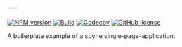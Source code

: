 

### --- 
[![NPM version](https://img.shields.io/npm/v/spynejs.svg?longCache=true&style=flat-square)](https://www.npmjs.com/package/spynejs)
[![Build](https://img.shields.io/travis/nybatista/spynejs.svg?longCache=true&style=flat-square)](https://travis-ci.org/nybatista/spynejs)
[![Codecov](https://img.shields.io/codecov/c/github/nybatista/spynejs.svg?style=flat-square)](https://codecov.io/github/nybatista/spynejs)
[![GitHub license](https://img.shields.io/github/license/nybatista/spynejs.svg?longCache=true&style=flat-square)](https://github.com/nybatista/spynejs/blob/master/LICENSE)


A boilerplate example of a spyne single-page-application.
